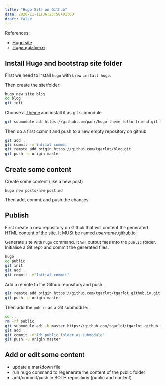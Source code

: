 ```yaml
---
title: "Hugo Site on Github"
date: 2020-11-11T06:25:58+01:00
draft: false
---
```


References:
* [Hugo site](https://gohugo.io/hosting-and-deployment/hosting-on-github/)
* [Hugo quickstart](https://gohugo.io/getting-started/quick-start/)


## Install Hugo and bootstrap site folder

First we need to install `hugo` with `brew install hugo`.

Then create the site/folder:

``` bash
hugo new site blog
cd blog
git init
```

Choose a [Theme](https://themes.gohugo.io/) and install it as git submodule

``` bash
git submodule add https://github.com/panr/hugo-theme-hello-friend.git themes/hello-friend
```

Then do a first commit and push to a new empty repository on github

``` bash
git add .
git commit -m"Initial commit"
git remote add origin https://github.com/tgarlot/blog.git
git push -u origin master
```

## Create some content

Create some content (like a new post)

``` bash
hugo new posts/new-post.md
```

Then add, commit and push the changes.

## Publish

First create a new repository on Github that will content the generated HTML content of the site. It MUSt be named _username_.github.io

Generate site  with `hugo` command. It will output files into the `public` folder. Initialise a Git repo and commit the generated files.

``` bash
hugo
cd public
git init
git add .
git commit -m"Initial commit"
```
Add a remote to the Github repository and push.

``` bash
git remote add origin https://github.com/tgarlot/tgarlot.github.io.git
git push -u origin master
```

Then add the `public` as a Git submodule:

``` bash
cd ..
rm -rf public
git submodule add -b master https://github.com/tgarlot/tgarlot.github.io.git public
git add .
git commit -m"Add public folder as submodule"
git push -u origin master
```
## Add or edit some content

* update a markdown file
* run hugo command to regenerate the content of the public folder
* add/commit/push in BOTH repositoriy (public and content)
